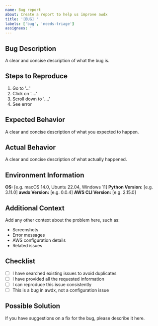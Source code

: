 ```yaml
---
name: Bug report
about: Create a report to help us improve awdx
title: '[BUG] '
labels: ['bug', 'needs-triage']
assignees: ''
---
```


## Bug Description

A clear and concise description of what the bug is.

## Steps to Reproduce

1. Go to '...'
2. Click on '....'
3. Scroll down to '....'
4. See error

## Expected Behavior

A clear and concise description of what you expected to happen.

## Actual Behavior

A clear and concise description of what actually happened.

## Environment Information

**OS:** [e.g. macOS 14.0, Ubuntu 22.04, Windows 11]
**Python Version:** [e.g. 3.11.0]
**awdx Version:** [e.g. 0.0.4]
**AWS CLI Version:** [e.g. 2.15.0]

## Additional Context

Add any other context about the problem here, such as:
- Screenshots
- Error messages
- AWS configuration details
- Related issues

## Checklist

- [ ] I have searched existing issues to avoid duplicates
- [ ] I have provided all the requested information
- [ ] I can reproduce this issue consistently
- [ ] This is a bug in awdx, not a configuration issue

## Possible Solution

If you have suggestions on a fix for the bug, please describe it here. 